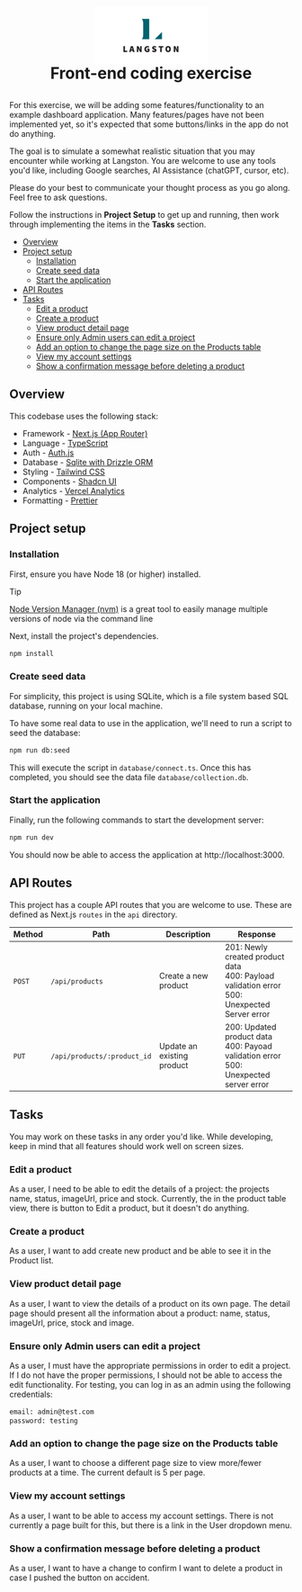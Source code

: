 <img src="public/Langston-Logo.jpg" width="200" style="margin: 0 auto; display:block"/>
<h1 style="text-align: center; margin:0;">Front-end coding exercise</h1>
<br />

For this exercise, we will be adding some features/functionality to an example dashboard application. Many
features/pages have not been implemented yet, so it's expected that some buttons/links in the app do not do anything.

The goal is to
simulate a somewhat realistic situation that you may encounter while working at Langston. You are welcome to use any
tools you'd like, including Google searches, AI Assistance (chatGPT, cursor, etc).

Please do your best to communicate your thought process as you go along. Feel free to ask questions.

Follow the instructions in **Project Setup** to get up and running, then work through implementing the items in the
**Tasks** section.

<!-- toc -->

- [Overview](#overview)
- [Project setup](#project-setup)
  * [Installation](#installation)
  * [Create seed data](#create-seed-data)
  * [Start the application](#start-the-application)
- [API Routes](#api-routes)
- [Tasks](#tasks)
  * [Edit a product](#edit-a-product)
  * [Create a product](#create-a-product)
  * [View product detail page](#view-product-detail-page)
  * [Ensure only Admin users can edit a project](#ensure-only-admin-users-can-edit-a-project)
  * [Add an option to change the page size on the Products table](#add-an-option-to-change-the-page-size-on-the-products-table)
  * [View my account settings](#view-my-account-settings)
  * [Show a confirmation message before deleting a product](#show-a-confirmation-message-before-deleting-a-product)

<!-- tocstop -->

## Overview

This codebase uses the following stack:

- Framework - [Next.js (App Router)](https://nextjs.org)
- Language - [TypeScript](https://www.typescriptlang.org)
- Auth - [Auth.js](https://authjs.dev)
- Database - [Sqlite with Drizzle ORM](https://orm.drizzle.team/docs/get-started-sqlite)
- Styling - [Tailwind CSS](https://tailwindcss.com)
- Components - [Shadcn UI](https://ui.shadcn.com/)
- Analytics - [Vercel Analytics](https://vercel.com/analytics)
- Formatting - [Prettier](https://prettier.io)

## Project setup

### Installation

First, ensure you have Node 18 (or higher) installed.

> [!TIP]
> [Node Version Manager (nvm)](https://github.com/nvm-sh/nvm) is a great tool to easily manage multiple
> versions of node
> via the command line

Next, install the project's dependencies.

```bash
npm install
```

### Create seed data

For simplicity, this project is using SQLite, which is a file system based SQL database, running on your local machine.

To have some real data to use in the application, we'll need to run a script to seed the database:

```bash
npm run db:seed
```

This will execute the script in `database/connect.ts`. Once this has completed, you should see the data file
`database/collection.db`.

### Start the application

Finally, run the following commands to start the development server:

```bash
npm run dev
```

You should now be able to access the application at http://localhost:3000.

## API Routes

This project has a couple API routes that you are welcome to use. These are defined as Next.js `routes` in the `api` directory. 

| Method | Path                        | Description                | Response                                                                                         |
|--------|-----------------------------|----------------------------|--------------------------------------------------------------------------------------------------|
| `POST` | `/api/products`             | Create a new product       | 201: Newly created product data<br>400: Payload validation error<br>500: Unexpected Server error |
| `PUT`  | `/api/products/:product_id` | Update an existing product | 200: Updated product data<br>400: Payoad validation error<br>500: Unexpected server error        |

## Tasks

You may work on these tasks in any order you'd like. While developing, keep in mind that all features should work well
on screen sizes.

### Edit a product

As a user, I need to be able to edit the details of a project: the projects name, status, imageUrl, price and stock.
Currently, the in the product table view, there is button to Edit a product, but it doesn't do anything.

### Create a product

As a user, I want to add create new product and be able to see it in the Product list.

### View product detail page

As a user, I want to view the details of a product on its own page. The detail page should present all the
information about a product: name, status, imageUrl, price, stock and image.

### Ensure only Admin users can edit a project

As a user, I must have the appropriate permissions in order to edit a project. If I do not have the proper permissions,
I should not be able to access the edit functionality.
For testing, you can log in as an admin using the following credentials:

```
email: admin@test.com
password: testing
```

### Add an option to change the page size on the Products table

As a user, I want to choose a different page size to view more/fewer products at a time. The current default is 5 per
page.

### View my account settings

As a user, I want to be able to access my account settings. There is not currently a page built for this, but there is a
link in the User dropdown menu.

### Show a confirmation message before deleting a product

As a user, I want to have a change to confirm I want to delete a product in case I pushed the button on accident.
